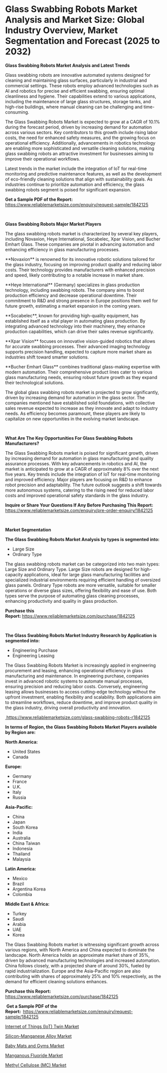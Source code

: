 <p><h1>Glass Swabbing Robots Market Analysis and Market Size: Global Industry Overview, Market Segmentation and Forecast (2025 to 2032)</h1></p><p><strong>Glass Swabbing Robots Market Analysis and Latest Trends</strong></p>
<p><p>Glass swabbing robots are innovative automated systems designed for cleaning and maintaining glass surfaces, particularly in industrial and commercial settings. These robots employ advanced technologies such as AI and robotics for precise and efficient swabbing, ensuring optimal cleanliness and hygiene. Their capabilities extend to various applications, including the maintenance of large glass structures, storage tanks, and high-rise buildings, where manual cleaning can be challenging and time-consuming.</p><p>The Glass Swabbing Robots Market is expected to grow at a CAGR of 10.1% during the forecast period, driven by increasing demand for automation across various sectors. Key contributors to this growth include rising labor costs, the need for enhanced safety measures, and the growing focus on operational efficiency. Additionally, advancements in robotics technology are enabling more sophisticated and versatile cleaning solutions, making glass swabbing robots an attractive investment for businesses aiming to improve their operational workflows.</p><p>Latest trends in the market include the integration of IoT for real-time monitoring and predictive maintenance features, as well as the development of eco-friendly cleaning solutions that align with sustainability goals. As industries continue to prioritize automation and efficiency, the glass swabbing robots segment is poised for significant expansion.</p></p>
<p><strong>Get a Sample PDF of the Report:&nbsp;</strong> <a href="https://www.reliablemarketsize.com/enquiry/request-sample/1842125?utm_campaign=2176&utm_medium=2&utm_source=Github&utm_content=ia&utm_term=26032025&utm_id=glass-swabbing-robots">https://www.reliablemarketsize.com/enquiry/request-sample/1842125</a></p>
<p>&nbsp;</p>
<p><strong>Glass Swabbing Robots Major Market Players</strong></p>
<p><p>The glass swabbing robots market is characterized by several key players, including Novaxion, Heye International, Socabelec, Xpar Vision, and Bucher Emhart Glass. These companies are pivotal in advancing automation and enhancing efficiency in glass manufacturing processes.</p><p>**Novaxion** is renowned for its innovative robotic solutions tailored for the glass industry, focusing on improving product quality and reducing labor costs. Their technology provides manufacturers with enhanced precision and speed, likely contributing to a notable increase in market share.</p><p>**Heye International** (Germany) specializes in glass production technology, including swabbing robots. The company aims to boost production efficiency and decrease operational downtime. Their commitment to R&D and strong presence in Europe positions them well for future growth, estimating a market expansion in the coming years.</p><p>**Socabelec**, known for providing high-quality equipment, has established itself as a vital player in automating glass production. By integrating advanced technology into their machinery, they enhance production capabilities, which can drive their sales revenue significantly.</p><p>**Xpar Vision** focuses on innovative vision-guided robotics that allows for accurate swabbing processes. Their advanced imaging technology supports precision handling, expected to capture more market share as industries shift toward smarter solutions.</p><p>**Bucher Emhart Glass** combines traditional glass-making expertise with modern automation. Their comprehensive product lines cater to various glass manufacturing needs, ensuring robust future growth as they expand their technological solutions.</p><p>The global glass swabbing robots market is projected to grow significantly, driven by increasing demand for automation in the glass sector. The companies mentioned have established solid foundations, with collective sales revenue expected to increase as they innovate and adapt to industry needs. As efficiency becomes paramount, these players are likely to capitalize on new opportunities in the evolving market landscape.</p></p>
<p>&nbsp;</p>
<p><strong>What Are The Key Opportunities For Glass Swabbing Robots Manufacturers?</strong></p>
<p><p>The Glass Swabbing Robots market is poised for significant growth, driven by increasing demand for automation in glass manufacturing and quality assurance processes. With key advancements in robotics and AI, the market is anticipated to grow at a CAGR of approximately 8% over the next five years. Key trends include the integration of IoT for real-time monitoring and improved efficiency. Major players are focusing on R&D to enhance robot precision and adaptability. The future outlook suggests a shift towards more autonomous systems, catering to the rising need for reduced labor costs and improved operational safety standards in the glass industry.</p></p>
<p><strong>Inquire or Share Your Questions If Any Before Purchasing This Report:</strong> <a href="https://www.reliablemarketsize.com/enquiry/pre-order-enquiry/1842125?utm_campaign=2176&utm_medium=2&utm_source=Github&utm_content=ia&utm_term=26032025&utm_id=glass-swabbing-robots">https://www.reliablemarketsize.com/enquiry/pre-order-enquiry/1842125</a></p>
<p>&nbsp;</p>
<p><strong>Market Segmentation</strong></p>
<p><strong>The Glass Swabbing Robots Market Analysis by types is segmented into:</strong></p>
<p><ul><li>Large Size</li><li>Ordinary Type</li></ul></p>
<p><p>The glass swabbing robots market can be categorized into two main types: Large Size and Ordinary Type. Large Size robots are designed for high-capacity applications, ideal for large glass manufacturing facilities and specialized industrial environments requiring efficient handling of oversized glass panels. Ordinary Type robots are more versatile, suitable for smaller operations or diverse glass sizes, offering flexibility and ease of use. Both types serve the purpose of automating glass cleaning processes, enhancing productivity and quality in glass production.</p></p>
<p><strong>Purchase this Report:&nbsp;</strong><a href="https://www.reliablemarketsize.com/purchase/1842125?utm_campaign=2176&utm_medium=2&utm_source=Github&utm_content=ia&utm_term=26032025&utm_id=glass-swabbing-robots">https://www.reliablemarketsize.com/purchase/1842125</a></p>
<p>&nbsp;</p>
<p><strong>The Glass Swabbing Robots Market Industry Research by Application is segmented into:</strong></p>
<p><ul><li>Engineering Purchase</li><li>Engineering Leasing</li></ul></p>
<p><p>The Glass Swabbing Robots Market is increasingly applied in engineering procurement and leasing, enhancing operational efficiency in glass manufacturing and maintenance. In engineering purchase, companies invest in advanced robotic systems to automate manual processes, ensuring precision and reducing labor costs. Conversely, engineering leasing allows businesses to access cutting-edge technology without the upfront investment, enabling flexibility and scalability. Both applications aim to streamline workflows, reduce downtime, and improve product quality in the glass industry, driving overall productivity and innovation.</p></p>
<p><a href="https://www.reliablemarketsize.com/glass-swabbing-robots-r1842125?utm_campaign=2176&utm_medium=2&utm_source=Github&utm_content=ia&utm_term=26032025&utm_id=glass-swabbing-robots">&nbsp;https://www.reliablemarketsize.com/glass-swabbing-robots-r1842125</a></p>
<p><strong>In terms of Region, the Glass Swabbing Robots Market Players available by Region are:</strong></p>
<p>
    <p> <strong> North America: </strong>
        <ul>
            <li>United States</li>
            <li>Canada</li>
        </ul>
        </p> 
    <p> <strong> Europe: </strong>
        <ul>
            <li>Germany</li>
            <li>France</li>
            <li>U.K.</li>
            <li>Italy</li>
            <li>Russia</li>
        </ul>
        </p> 
    <p> <strong> Asia-Pacific: </strong>
        <ul>
            <li>China</li>
            <li>Japan</li>
            <li>South Korea</li>
            <li>India</li>
            <li>Australia</li>
            <li>China Taiwan</li>
            <li>Indonesia</li>
            <li>Thailand</li>
            <li>Malaysia</li>
        </ul>
        </p> 
    <p> <strong> Latin America: </strong>
        <ul>
            <li>Mexico</li>
            <li>Brazil</li>
            <li>Argentina Korea</li>
            <li>Colombia</li>
        </ul>
        </p> 
    <p> <strong> Middle East & Africa: </strong>
        <ul>
            <li>Turkey</li>
            <li>Saudi</li>
            <li>Arabia</li>
            <li>UAE</li>
            <li>Korea</li>
        </ul>
    </p>
    </p>
<p><p>The Glass Swabbing Robots market is witnessing significant growth across various regions, with North America and China expected to dominate the landscape. North America holds an approximate market share of 35%, driven by advanced manufacturing technologies and increased automation. China follows closely, with a projected share of around 30%, fueled by rapid industrialization. Europe and the Asia-Pacific region are also contributing with shares of approximately 25% and 10% respectively, as the demand for efficient cleaning solutions enhances.</p></p>
<p><strong>Purchase this Report: </strong><a href="https://www.reliablemarketsize.com/purchase/1842125?utm_campaign=2176&utm_medium=2&utm_source=Github&utm_content=ia&utm_term=26032025&utm_id=glass-swabbing-robots">https://www.reliablemarketsize.com/purchase/1842125</a></p>
<p>&nbsp;<strong>Get a Sample PDF of the Report:&nbsp;&nbsp;</strong><a href="https://www.reliablemarketsize.com/enquiry/request-sample/1842125?utm_campaign=2176&utm_medium=2&utm_source=Github&utm_content=ia&utm_term=26032025&utm_id=glass-swabbing-robots">https://www.reliablemarketsize.com/enquiry/request-sample/1842125</a></p>
<p><strong></strong></p>
<p><p><a href="https://github.com/careymartta6/Market-Research-Report-List-1/blob/main/internet-of-things-iot-twin-market.md?utm_campaign=2176&utm_medium=2&utm_source=Github&utm_content=ia&utm_term=26032025&utm_id=glass-swabbing-robots">Internet of Things (IoT) Twin Market</a></p><p><a href="https://github.com/casalalimo40/Market-Research-Report-List-1/blob/main/silicon-manganese-alloy-market.md?utm_campaign=2176&utm_medium=2&utm_source=Github&utm_content=ia&utm_term=26032025&utm_id=glass-swabbing-robots">Silicon-Manganese Alloy Market</a></p><p><a href="https://github.com/stuwinawisa/Market-Research-Report-List-1/blob/main/baby-mats-and-gyms-market.md?utm_campaign=2176&utm_medium=2&utm_source=Github&utm_content=ia&utm_term=26032025&utm_id=glass-swabbing-robots">Baby Mats and Gyms Market</a></p><p><a href="https://github.com/asoauoldag3n/Market-Research-Report-List-1/blob/main/manganous-fluoride-market.md?utm_campaign=2176&utm_medium=2&utm_source=Github&utm_content=ia&utm_term=26032025&utm_id=glass-swabbing-robots">Manganous Fluoride Market</a></p><p><a href="https://github.com/phillpfantis/Market-Research-Report-List-1/blob/main/methyl-cellulose-mc-market.md?utm_campaign=2176&utm_medium=2&utm_source=Github&utm_content=ia&utm_term=26032025&utm_id=glass-swabbing-robots">Methyl Cellulose (MC) Market</a></p></p>